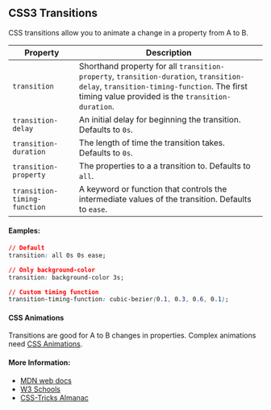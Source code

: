 ## CSS3 Transitions

CSS transitions allow you to animate a change in a property from A to B.

Property | Description
--- | ---
`transition` | Shorthand property for all `transition-property`, `transition-duration`, `transition-delay`, `transition-timing-function`. The first timing value provided is the `transition-duration`.
`transition-delay` | An initial delay for beginning the transition. Defaults to `0s`.
`transition-duration` | The length of time the transition takes. Defaults to `0s`.
`transition-property` | The properties to a a transition to. Defaults to `all`.
`transition-timing-function` | A keyword or function that controls the intermediate values of the transition. Defaults to `ease`.

#### Eamples:

```CSS
// Default
transition: all 0s 0s ease;

// Only background-color
transition: background-color 3s;

// Custom timing function
transition-timing-function: cubic-bezier(0.1, 0.3, 0.6, 0.1);
```

#### CSS Animations

Transitions are good for A to B changes in properties. Complex animations need [CSS Animations](https://guide.freecodecamp.org/css/using-css-animations).

#### More Information:
* [MDN web docs](https://developer.mozilla.org/en-US/docs/Web/CSS/transition)
* [W3 Schools](https://www.w3schools.com/css/css3_transitions.asp)
* [CSS-Tricks Almanac](https://css-tricks.com/almanac/properties/t/transition/)
